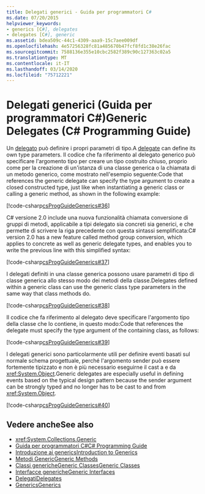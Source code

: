 ```yaml
---
title: Delegati generici - Guida per programmatori C#
ms.date: 07/20/2015
helpviewer_keywords:
- generics [C#], delegates
- delegates [C#], generic
ms.assetid: bdea509c-44c1-4309-aaa9-15c7aee009df
ms.openlocfilehash: 4e57256328fc81a485670b47fcf8fd1c38e26fac
ms.sourcegitcommit: 7588136e355e10cbc2582f389c90c127363c02a5
ms.translationtype: MT
ms.contentlocale: it-IT
ms.lasthandoff: 03/14/2020
ms.locfileid: "75712221"
---
```

# <a name="generic-delegates-c-programming-guide"></a><span data-ttu-id="ccb0c-102">Delegati generici (Guida per programmatori C#)</span><span class="sxs-lookup"><span data-stu-id="ccb0c-102">Generic Delegates (C# Programming Guide)</span></span>
<span data-ttu-id="ccb0c-103">Un [delegato](../../language-reference/builtin-types/reference-types.md) può definire i propri parametri di tipo.</span><span class="sxs-lookup"><span data-stu-id="ccb0c-103">A [delegate](../../language-reference/builtin-types/reference-types.md) can define its own type parameters.</span></span> <span data-ttu-id="ccb0c-104">Il codice che fa riferimento al delegato generico può specificare l'argomento tipo per creare un tipo costruito chiuso, proprio come per la creazione di un'istanza di una classe generica o la chiamata di un metodo generico, come mostrato nell'esempio seguente:</span><span class="sxs-lookup"><span data-stu-id="ccb0c-104">Code that references the generic delegate can specify the type argument to create a closed constructed type, just like when instantiating a generic class or calling a generic method, as shown in the following example:</span></span>  
  
 [!code-csharp[csProgGuideGenerics#36](~/samples/snippets/csharp/VS_Snippets_VBCSharp/csProgGuideGenerics/CS/Generics.cs#36)]  
  
 <span data-ttu-id="ccb0c-105">C# versione 2.0 include una nuova funzionalità chiamata conversione di gruppi di metodi, applicabile a tipi delegato sia concreti sia generici, e che permette di scrivere la riga precedente con questa sintassi semplificata:</span><span class="sxs-lookup"><span data-stu-id="ccb0c-105">C# version 2.0 has a new feature called method group conversion, which applies to concrete as well as generic delegate types, and enables you to write the previous line with this simplified syntax:</span></span>  
  
 [!code-csharp[csProgGuideGenerics#37](~/samples/snippets/csharp/VS_Snippets_VBCSharp/csProgGuideGenerics/CS/Generics.cs#37)]  
  
 <span data-ttu-id="ccb0c-106">I delegati definiti in una classe generica possono usare parametri di tipo di classe generica allo stesso modo dei metodi della classe.</span><span class="sxs-lookup"><span data-stu-id="ccb0c-106">Delegates defined within a generic class can use the generic class type parameters in the same way that class methods do.</span></span>  
  
 [!code-csharp[csProgGuideGenerics#38](~/samples/snippets/csharp/VS_Snippets_VBCSharp/csProgGuideGenerics/CS/Generics.cs#38)]  
  
 <span data-ttu-id="ccb0c-107">Il codice che fa riferimento al delegato deve specificare l'argomento tipo della classe che lo contiene, in questo modo:</span><span class="sxs-lookup"><span data-stu-id="ccb0c-107">Code that references the delegate must specify the type argument of the containing class, as follows:</span></span>  
  
 [!code-csharp[csProgGuideGenerics#39](~/samples/snippets/csharp/VS_Snippets_VBCSharp/csProgGuideGenerics/CS/Generics.cs#39)]  
  
 <span data-ttu-id="ccb0c-108">I delegati generici sono particolarmente utili per definire eventi basati sul normale schema progettuale, perché l'argomento sender può essere fortemente tipizzato e non è più necessario eseguirne il cast a e da <xref:System.Object>.</span><span class="sxs-lookup"><span data-stu-id="ccb0c-108">Generic delegates are especially useful in defining events based on the typical design pattern because the sender argument can be strongly typed and no longer has to be cast to and from <xref:System.Object>.</span></span>  
  
 [!code-csharp[csProgGuideGenerics#40](~/samples/snippets/csharp/VS_Snippets_VBCSharp/csProgGuideGenerics/CS/Generics.cs#40)]  
  
## <a name="see-also"></a><span data-ttu-id="ccb0c-109">Vedere anche</span><span class="sxs-lookup"><span data-stu-id="ccb0c-109">See also</span></span>

- <xref:System.Collections.Generic>
- [<span data-ttu-id="ccb0c-110">Guida per programmatori C#</span><span class="sxs-lookup"><span data-stu-id="ccb0c-110">C# Programming Guide</span></span>](../index.md)
- [<span data-ttu-id="ccb0c-111">Introduzione ai generics</span><span class="sxs-lookup"><span data-stu-id="ccb0c-111">Introduction to Generics</span></span>](./index.md)
- [<span data-ttu-id="ccb0c-112">Metodi Generic</span><span class="sxs-lookup"><span data-stu-id="ccb0c-112">Generic Methods</span></span>](./generic-methods.md)
- [<span data-ttu-id="ccb0c-113">Classi genericheGeneric Classes</span><span class="sxs-lookup"><span data-stu-id="ccb0c-113">Generic Classes</span></span>](./generic-classes.md)
- [<span data-ttu-id="ccb0c-114">Interfacce generiche</span><span class="sxs-lookup"><span data-stu-id="ccb0c-114">Generic Interfaces</span></span>](./generic-interfaces.md)
- [<span data-ttu-id="ccb0c-115">Delegati</span><span class="sxs-lookup"><span data-stu-id="ccb0c-115">Delegates</span></span>](../delegates/index.md)
- [<span data-ttu-id="ccb0c-116">Generics</span><span class="sxs-lookup"><span data-stu-id="ccb0c-116">Generics</span></span>](../../../standard/generics/index.md)
